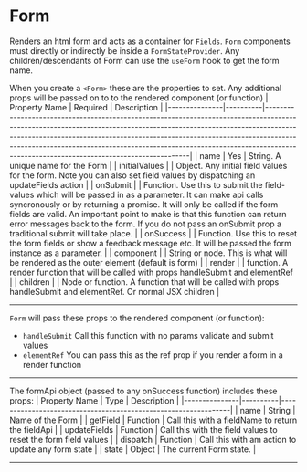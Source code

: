 # Form

Renders an html form and acts as a container for `Fields`. `Form` components must directly or indirectly be inside a `FormStateProvider`.
Any children/descendants of Form can use the `useForm` hook to get the form name.

When you create a `<Form>` these are the properties to set. Any additional props will be passed on to to the rendered component (or function)
| Property Name | Required | Description                                                                                                                                                                                                                                                                                                                                                                     |
|---------------|----------|---------------------------------------------------------------------------------------------------------------------------------------------------------------------------------------------------------------------------------------------------------------------------------------------------------------------------------------------------------------------------------|
| name          | Yes      | String. A unique name for the Form                                                                                                                                                                                                                                                                                                                                              |
| initialValues |          | Object. Any initial field values for the form. Note you can also set field values by dispatching an updateFields action                                                                                                                                                                                                                                                         |
| onSubmit      |          | Function. Use this to submit the field-values which will be passed in as a parameter. It can make api calls syncronously or by returning a promise. It will only be called if the form fields are valid. An important point to make is that this function can return error messages back to the form. If you do not pass an onSubmit prop a traditional submit will take place. |
| onSuccess     |          | Function. Use this to reset the form fields or show a feedback message etc. It will be passed the form instance as a parameter.                                                                                                                                                                                                                                                 |
| component     |          | String or node. This is what will be rendered as the outer element (default is form)                                                                                                                                                                                                                                                                                            |
| render        |          | function. A render function that will be called with props handleSubmit and elementRef                                                                                                                                                                                                                                                                                          |
| children      |          | Node or function. A function that will be called with props handleSubmit and elementRef. Or normal JSX children                                                                                                                                                                                                                                                                 |

---

`Form` will pass these props to the rendered component (or function):
* `handleSubmit` Call this function with no params validate and submit values
* `elementRef` You can pass this as the ref prop if you render a form in a render function

---

The formApi object (passed to any onSuccess function) includes these props:
| Property Name | Type     | Description                                                    |
|---------------|----------|----------------------------------------------------------------|
| name          | String   | Name of the Form                                               |
| getField      | Function | Call this with a fieldName to return the fieldApi              |
| updateFields  | Function | Call this with the field values to reset the form field values |
| dispatch      | Function | Call this with am action to update any form state              |
| state         | Object   | The current Form state.                                        |

---